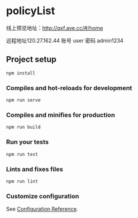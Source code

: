 # policyList

线上预览地址：http://qxf.ave.cc/#/home

远程地址120.27.162.44 账号 user 密码 admin1234

## Project setup
```
npm install
```

### Compiles and hot-reloads for development
```
npm run serve
```

### Compiles and minifies for production
```
npm run build
```

### Run your tests
```
npm run test
```

### Lints and fixes files
```
npm run lint
```

### Customize configuration
See [Configuration Reference](https://cli.vuejs.org/config/).
